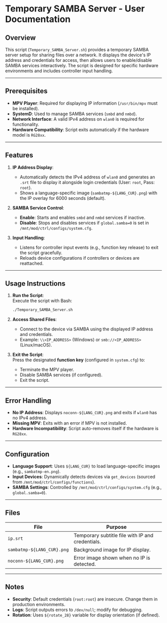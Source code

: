 # Temporary SAMBA Server - User Documentation

## Overview
This script (`Temporary_SAMBA_Server.sh`) provides a temporary SAMBA server setup for sharing files over a network. It displays the device's IP address and credentials for access, then allows users to enable/disable SAMBA services interactively. The script is designed for specific hardware environments and includes controller input handling.

---

## Prerequisites
- **MPV Player**: Required for displaying IP information (`/usr/bin/mpv` must be installed).
- **SystemD**: Used to manage SAMBA services (`smbd` and `nmbd`).
- **Network Interface**: A valid IPv4 address on `wlan0` is required for functionality.
- **Hardware Compatibility**: Script exits automatically if the hardware model is `RG28xx`.

---

## Features
1. **IP Address Display**:  
   - Automatically detects the IPv4 address of `wlan0` and generates an `.srt` file to display it alongside login credentials (User: `root`, Pass: `root`).  
   - Shows a language-specific image (`sambatmp-${LANG_CUR}.png`) with the IP overlay for 6000 seconds (default).

2. **SAMBA Service Control**:  
   - **Enable**: Starts and enables `smbd` and `nmbd` services if inactive.  
   - **Disable**: Stops and disables services if `global.samba=0` is set in `/mnt/mod/ctrl/configs/system.cfg`.

3. **Input Handling**:  
   - Listens for controller input events (e.g., function key release) to exit the script gracefully.  
   - Reloads device configurations if controllers or devices are reattached.

---

## Usage Instructions
1. **Run the Script**:  
   Execute the script with Bash:  
   ```bash
   ./Temporary_SAMBA_Server.sh
   ```

2. **Access Shared Files**:  
   - Connect to the device via SAMBA using the displayed IP address and credentials.  
   - Example: `\\<IP_ADDRESS>` (Windows) or `smb://<IP_ADDRESS>` (Linux/macOS).

3. **Exit the Script**:  
   Press the designated **function key** (configured in `system.cfg`) to:  
   - Terminate the MPV player.  
   - Disable SAMBA services (if configured).  
   - Exit the script.

---

## Error Handling
- **No IP Address**: Displays `noconn-${LANG_CUR}.png` and exits if `wlan0` has no IPv4 address.  
- **Missing MPV**: Exits with an error if MPV is not installed.  
- **Hardware Incompatibility**: Script auto-removes itself if the hardware is `RG28xx`.

---

## Configuration
- **Language Support**: Uses `${LANG_CUR}` to load language-specific images (e.g., `sambatmp-en.png`).  
- **Input Devices**: Dynamically detects devices via `get_devices` (sourced from `/mnt/mod/ctrl/configs/functions`).  
- **SAMBA Settings**: Controlled by `/mnt/mod/ctrl/configs/system.cfg` (e.g., `global.samba=0`).

---

## Files
| File | Purpose |
|------|---------|
| `ip.srt` | Temporary subtitle file with IP and credentials. |
| `sambatmp-${LANG_CUR}.png` | Background image for IP display. |
| `noconn-${LANG_CUR}.png` | Error image shown when no IP is detected. |

---

## Notes
- **Security**: Default credentials (`root:root`) are insecure. Change them in production environments.  
- **Logs**: Script outputs errors to `/dev/null`; modify for debugging.  
- **Rotation**: Uses `${rotate_28}` variable for display orientation (if defined).
```